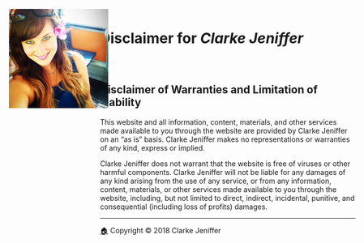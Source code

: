 <figure><img src="../images/favicon/favicon-196x196.png" style="display: inline; position: absolute; top: 48px; left: 48px"></figure>

# Disclaimer for _Clarke Jeniffer_
[🏠](../Home.html)

## Disclaimer of Warranties and Limitation of Liability
This website and all information, content, materials, and other services made available to you through the website are provided by Clarke Jeniffer on an “as is” basis. Clarke Jeniffer makes no representations or warranties of any kind, express or implied.

Clarke Jeniffer does not warrant that the website is free of viruses or other harmful components. Clarke Jeniffer will not be liable for any damages of any kind arising from the use of any service, or from any information, content, materials, or other services made available to you through the website, including, but not limited to direct, indirect, incidental, punitive, and consequential (including loss of profits) damages.
  
* * *
[🏠](../Home.html) Copyright © 2018 Clarke Jeniffer
